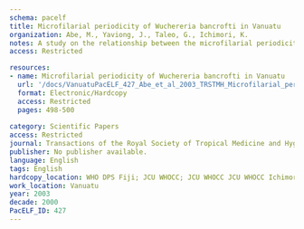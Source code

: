 ```yaml
---
schema: pacelf
title: Microfilarial periodicity of Wuchereria bancrofti in Vanuatu
organization: Abe, M., Yaviong, J., Taleo, G., Ichimori, K.
notes: A study on the relationship between the microfilarial periodicity of Wuchereria bancrofti and vector biting activity was carried out in Penama province, Vanuatu from February to April 1999, to enable the design of a more efficient strategy to control filariasis transmission. The microfilarial periodicities of 22 W. bancrofti antigen-positive volunteers were studied. Microfilariae (mf) were counted every hour for 24 h for 6 volunteers and every hour for 12 h (from 18 00 to 06 00) for 16 volunteers. At the same time as the preparation of mf test slides, indoor human landing catches of the vector mosquito, Anopheles farauti, were conducted to assess the vector biting activity. The time of peak microfilaraemia was 01 32 and the microfilarial periodicity index was 112.3, confirming the nocturnal periodicity of Wuchereria bancrofti in Vanuatu. Nearly all (98.5%) of the mf appeared during the time periods when A. farauti were collected. The timing of vector biting activity corresponded to the time of mf circulation.
access: Restricted

resources:
- name: Microfilarial periodicity of Wuchereria bancrofti in Vanuatu
  url: '/docs/VanuatuPacELF_427_Abe_et_al_2003_TRSTMH_Microfilarial_periodicity_Vanuatu_Trans_R_Soc_Trop_Med_Hyg-2003-Abe-498-500.txt'
  format: Electronic/Hardcopy
  access: Restricted
  pages: 498-500
 
category: Scientific Papers
access: Restricted
journal: Transactions of the Royal Society of Tropical Medicine and Hygiene
publisher: No publisher available. 
language: English 
tags: English 
hardcopy_location: WHO DPS Fiji; JCU WHOCC; JCU WHOCC JCU WHOCC Ichimori collection
work_location: Vanuatu
year: 2003
decade: 2000
PacELF_ID: 427
---
```

